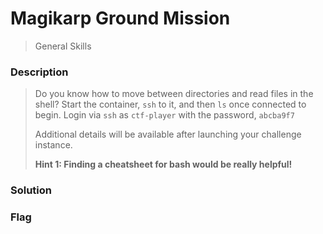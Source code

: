 # Magikarp Ground Mission
> General Skills

### Description
> Do you know how to move between directories and read files in the shell? Start the container, `ssh` to it, and then `ls` once connected to begin. Login via `ssh` as `ctf-player` with the password, `abcba9f7`
>
> Additional details will be available after launching your challenge instance.
>
> **Hint 1: Finding a cheatsheet for bash would be really helpful!**

### Solution

### Flag
